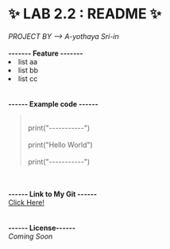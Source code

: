 <h1>✨ LAB 2.2 : README ✨</h1>
<i>PROJECT BY --> A-yothaya Sri-in</i>
<br></br>
<b>------- Feature -------</b>
<li>list aa</Li>
<li>list bb</Li>
<li>list cc</Li>
<br></br>
<b>------ Example code ------</b>
<blockquote>
  <br>
  print("-----------")
  </br>
  <br>
  print("Hello World")
  </br>
  <br>
  print("-----------")
  </br>
</blockquote>
<br></br>
<b>------ Link to My Git ------</b>
<br>
<a href="https://github.com/ayocucu/Big-Data-Project.git">
Click Here!
</a>
</br>
<br></br>
<b>------ License------</b>
<br><i>Coming Soon</i></br>

